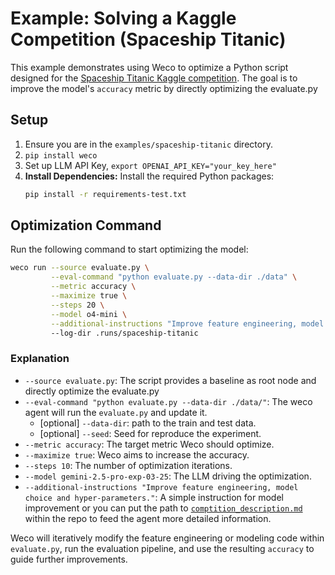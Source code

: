 # Example: Solving a Kaggle Competition (Spaceship Titanic)

This example demonstrates using Weco to optimize a Python script designed for the [Spaceship Titanic Kaggle competition](https://www.kaggle.com/competitions/spaceship-titanic/overview). The goal is to improve the model's `accuracy` metric by directly optimizing the evaluate.py

## Setup

1.  Ensure you are in the `examples/spaceship-titanic` directory.
2.  `pip install weco`
3.  Set up LLM API Key, `export OPENAI_API_KEY="your_key_here"`
4.  **Install Dependencies:** Install the required Python packages:
    ```bash
    pip install -r requirements-test.txt
    ```

## Optimization Command

Run the following command to start optimizing the model:

```bash
weco run --source evaluate.py \
         --eval-command "python evaluate.py --data-dir ./data" \
         --metric accuracy \
         --maximize true \
         --steps 20 \
         --model o4-mini \
         --additional-instructions "Improve feature engineering, model choice and hyper-parameters."
         --log-dir .runs/spaceship-titanic
```

### Explanation

*   `--source evaluate.py`: The script provides a baseline as root node and directly optimize the evaluate.py
*   `--eval-command "python evaluate.py --data-dir ./data/"`: The weco agent will run the `evaluate.py` and update it.
    *   [optional] `--data-dir`: path to the train and test data.
    *   [optional] `--seed`: Seed for reproduce the experiment.
*   `--metric accuracy`: The target metric Weco should optimize.
*   `--maximize true`: Weco aims to increase the accuracy.
*   `--steps 10`: The number of optimization iterations.
*   `--model gemini-2.5-pro-exp-03-25`: The LLM driving the optimization.
*   `--additional-instructions "Improve feature engineering, model choice and hyper-parameters."`: A simple instruction for model improvement or you can put the path to [`comptition_description.md`](./competition_description.md) within the repo to feed the agent more detailed information.

Weco will iteratively modify the feature engineering or modeling code within `evaluate.py`, run the evaluation pipeline, and use the resulting `accuracy` to guide further improvements.
